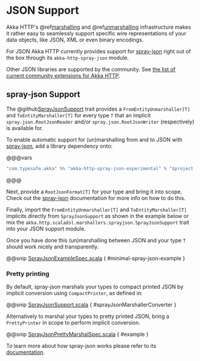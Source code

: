 <a id="akka-http-spray-json"></a>
# JSON Support

Akka HTTP's @ref[marshalling](marshalling.md#http-marshalling-scala) and @ref[unmarshalling](unmarshalling.md#http-unmarshalling-scala) infrastructure makes it rather easy to seamlessly support specific wire representations of your data objects, like JSON, XML or even binary encodings.

For JSON Akka HTTP currently provides support for [spray-json] right out of the box through its `akka-http-spray-json` module.

Other JSON libraries are supported by the community. See [the list of current community extensions for Akka HTTP](http://akka.io/community/#extensions-to-akka-http).

## spray-json Support

The @github[SprayJsonSupport](/akka-http-marshallers-scala/akka-http-spray-json/src/main/scala/akka/http/scaladsl/marshallers/sprayjson/SprayJsonSupport.scala) trait provides a `FromEntityUnmarshaller[T]` and `ToEntityMarshaller[T]` for every type `T`
that an implicit `spray.json.RootJsonReader` and/or `spray.json.RootJsonWriter` (respectively) is available for.

To enable automatic support for (un)marshalling from and to JSON with [spray-json], add a library dependency onto:

@@@vars
```sbt
"com.typesafe.akka" %% "akka-http-spray-json-experimental" % "$project.version$"`
```
@@@

Next, provide a `RootJsonFormat[T]` for your type and bring it into scope. Check out the [spray-json] documentation for more info on how to do this.

Finally, import the `FromEntityUnmarshaller[T]` and `ToEntityMarshaller[T]` implicits directly from `SprayJsonSupport` as shown in the example below or mix the `akka.http.scaladsl.marshallers.sprayjson.SprayJsonSupport` trait into your JSON support module.

Once you have done this (un)marshalling between JSON and your type `T` should work nicely and transparently.

@@snip [SprayJsonExampleSpec.scala](../../../../../test/scala/docs/http/scaladsl/SprayJsonExampleSpec.scala) { #minimal-spray-json-example }

### Pretty printing

By default, spray-json marshals your types to compact printed JSON by implicit conversion using `CompactPrinter`, as defined in:

@@snip [SprayJsonSupport.scala](../../../../../../../akka-http-marshallers-scala/akka-http-spray-json/src/main/scala/akka/http/scaladsl/marshallers/sprayjson/SprayJsonSupport.scala) { #sprayJsonMarshallerConverter }

Alternatively to marshal your types to pretty printed JSON, bring a `PrettyPrinter` in scope to perform implicit conversion.

@@snip [SprayJsonPrettyMarshalSpec.scala](../../../../../test/scala/docs/http/scaladsl/SprayJsonPrettyMarshalSpec.scala) { #example }

To learn more about how spray-json works please refer to its [documentation][spray-json].

[spray-json]: https://github.com/spray/spray-json
